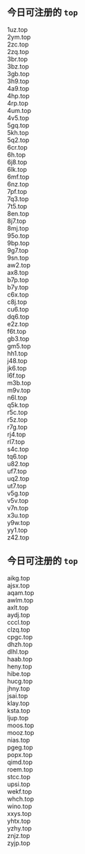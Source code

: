 
## 今日可注册的 `top`
>
1uz.top   
2ym.top   
2zc.top   
2zq.top   
3br.top   
3bz.top   
3gb.top   
3h9.top   
4a9.top   
4hp.top   
4rp.top   
4um.top   
4v5.top   
5gq.top   
5kh.top   
5q2.top   
6cr.top   
6h.top   
6j8.top   
6lk.top   
6mf.top   
6nz.top   
7pf.top   
7q3.top   
7t5.top   
8en.top   
8j7.top   
8mj.top   
95o.top   
9bp.top   
9g7.top   
9sn.top   
aw2.top   
ax8.top   
b7p.top   
b7y.top   
c6x.top   
c8j.top   
cu6.top   
dq6.top   
e2z.top   
f6t.top   
gb3.top   
gm5.top   
hh1.top   
j48.top   
jk6.top   
l6f.top   
m3b.top   
m9v.top   
n6l.top   
q5k.top   
r5c.top   
r5z.top   
r7g.top   
rj4.top   
rl7.top   
s4c.top   
tq6.top   
u82.top   
uf7.top   
uq2.top   
ut7.top   
v5g.top   
v5v.top   
v7n.top   
x3u.top   
y9w.top   
yy1.top   
z42.top   


## 今日可注册的 `top`
>
aikg.top   
ajsx.top   
aqam.top   
awlm.top   
axlt.top   
aydj.top   
cccl.top   
clzq.top   
cpgc.top   
dhzh.top   
dlhl.top   
haab.top   
heny.top   
hibe.top   
hucg.top   
jhny.top   
jsai.top   
klay.top   
ksta.top   
ljup.top   
moos.top   
mooz.top   
nias.top   
pgeg.top   
popx.top   
qimd.top   
roem.top   
stcc.top   
upsi.top   
wekf.top   
whch.top   
wino.top   
xxys.top   
yhtx.top   
yzhy.top   
znjz.top   
zyjp.top   

